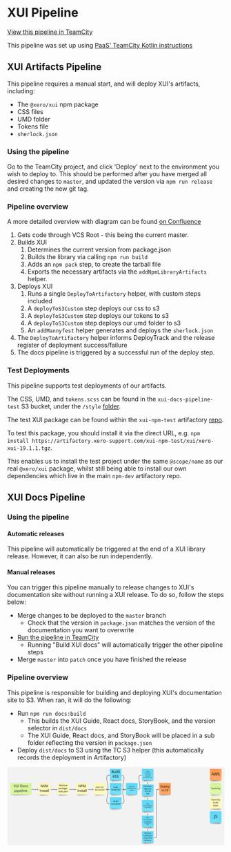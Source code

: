 # XUI Pipeline

[View this pipeline in TeamCity](https://teamcity1.inside.xero-support.com/project/Xui_Xui?mode=builds)

This pipeline was set up using [PaaS' TeamCity Kotlin instructions](https://paas.xero.dev/docs/teamcity/kotlin/kotlin-build-from-scratch)

## XUI Artifacts Pipeline

This pipeline requires a manual start, and will deploy XUI's artifacts, including:

- The `@xero/xui` npm package
- CSS files
- UMD folder
- Tokens file
- `sherlock.json`

### Using the pipeline

Go to the TeamCity project, and click 'Deploy' next to the environment you wish to deploy to.
This should be performed after you have merged all desired changes to `master`, and updated the version via `npm run release` and creating the new git tag.

### Pipeline overview

A more detailed overview with diagram can be found [on Confluence](https://xero.atlassian.net/l/c/x1TQYzuy)

1. Gets code through VCS Root - this being the current master.
2. Builds XUI
   1. Determines the current version from package.json
   2. Builds the library via calling `npm run build`
   3. Adds an `npm pack` step, to create the tarball file
   4. Exports the necessary artifacts via the `addNpmLibraryArtifacts` helper.
3. Deploys XUI
   1. Runs a single `DeployToArtifactory` helper, with custom steps included
   2. A `deployToS3Custom` step deploys our css to s3
   3. A `deployToS3Custom` step deploys our tokens to s3
   4. A `deployToS3Custom` step deploys our umd folder to s3
   5. An `addMannyfest` helper generates and deploys the `sherlock.json`
4. The `DeployToArtifactory` helper informs DeployTrack and the release register of deployment success/failure
5. The docs pipeline is triggered by a successful run of the deploy step.

### Test Deployments

This pipeline supports test deployments of our artifacts.

The CSS, UMD, and `tokens.scss` can be found in the `xui-docs-pipeline-test` S3 bucket, under the `/style` [folder](https://s3.console.aws.amazon.com/s3/buckets/xui-docs-pipeline-test?region=ap-southeast-2&prefix=style/&showversions=false).

The test XUI package can be found within the `xui-npm-test` artifactory [repo](https://artifactory.xero-support.com/xui-npm-test/xui/).

To test this package, you should install it via the direct URL, e.g.
`npm install https://artifactory.xero-support.com/xui-npm-test/xui/xero-xui-19.1.1.tgz`.

This enables us to install the test project under the same `@scope/name` as our real `@xero/xui` package, whilst still
being able to install our own dependencies which live in the main `npm-dev` artifactory repo.

## XUI Docs Pipeline

### Using the pipeline

#### Automatic releases

This pipeline will automatically be triggered at the end of a XUI library release. However, it can also be run independently.

#### Manual releases

You can trigger this pipeline manually to release changes to XUI's documentation site without running a XUI release. To do so, follow the steps below:

- Merge changes to be deployed to the `master` branch
  - Check that the version in `package.json` matches the version of the documentation you want to overwrite
- [Run the pipeline in TeamCity](https://teamcity1.inside.xero-support.com/project/Xui_Xui?mode=builds)
  - Running "Build XUI docs" will automatically trigger the other pipeline steps
- Merge `master` into `patch` once you have finished the release

### Pipeline overview

This pipeline is responsible for building and deploying XUI's documentation site to S3. When ran, it will do the following:

- Run `npm run docs:build`
  - This builds the XUI Guide, React docs, StoryBook, and the version selector in `dist/docs`
  - The XUI Guide, React docs, and StoryBook will be placed in a sub folder reflecting the version in `package.json`
- Deploy `dist/docs` to S3 using the TC S3 helper (this automatically records the deployment in Artifactory)

<img src="pipeline.png">
